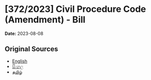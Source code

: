 # [372/2023] Civil Procedure Code (Amendment) - Bill

**Date:** 2023-08-08

## Original Sources

- [English](https://documents.gov.lk/view/bills/2023/8/372-2023_E.pdf)
- [සිංහල](https://documents.gov.lk/view/bills/2023/8/372-2023_S.pdf)
- [தமிழ்](https://documents.gov.lk/view/bills/2023/8/372-2023_T.pdf)
